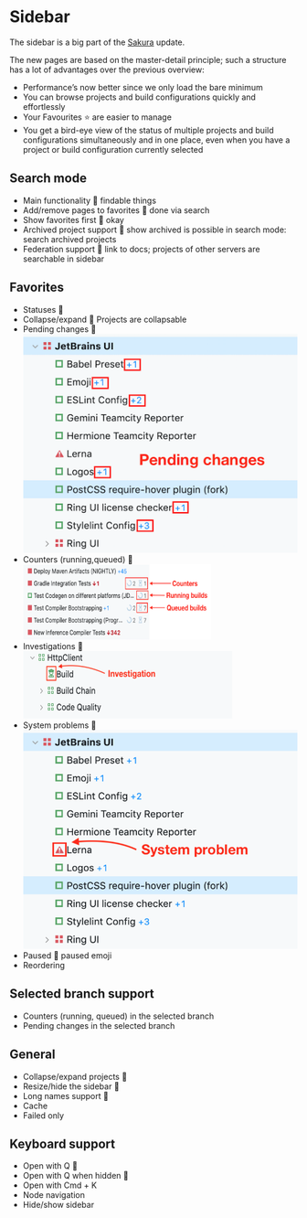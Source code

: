 # Sidebar
The sidebar is a big part of the [Sakura](https://github.com/JetBrains/teamcity-roadmap/blob/master/Sakura.md) update.

The new pages are based on the master-detail principle; such a structure has a lot of advantages over the previous overview:
* Performance’s now better since we only load the bare minimum
* You can browse projects and build configurations quickly and effortlessly
* Your Favourites ⭐ are easier to manage
* You get a bird-eye view of the status of multiple projects and build 
configurations simultaneously and in one place, even when you have a project or
build configuration currently selected


## Search mode 
  * Main functionality :checkered_flag:
        findable things
  * Add/remove pages to favorites :checkered_flag:
        done via search
  * Show favorites first :checkered_flag:
        okay
  * Archived project support :checkered_flag:
        show archived is possible in search mode:
            search archived projects
  * Federation support :checkered_flag: 
      link to docs; 
      projects of other servers are searchable in sidebar
     


## Favorites
 
  * Statuses :checkered_flag:
  * Collapse/expand :checkered_flag:
        Projects are collapsable
  * Pending changes :checkered_flag:
        ![Project overview](https://github.com/JetBrains/teamcity-roadmap/blob/master/Images/pending_changes.png)
  * Counters (running,queued) :checkered_flag:
       </br> <img height="132" width="329" src="https://github.com/JetBrains/teamcity-roadmap/blob/master/Images/counters.png">
  * Investigations :checkered_flag:
       </br> <img height="118" width="366" src="https://github.com/JetBrains/teamcity-roadmap/blob/master/Images/investigation.png">
  * System problems :checkered_flag:
        ![Project overview](https://github.com/JetBrains/teamcity-roadmap/blob/master/Images/system_problem.png)
  * Paused :checkered_flag:
        paused emoji
  * Reordering  

## Selected branch support
* Counters (running, queued) in the selected branch
* Pending changes in the selected branch 

## General
* Collapse/expand projects :checkered_flag:
* Resize/hide the sidebar :checkered_flag:
* Long names support :checkered_flag:
* Cache 
* Failed only     

## Keyboard support
  * Open with Q :checkered_flag:
  * Open with Q when hidden :checkered_flag:
  * Open with Cmd + K
  * Node navigation
  * Hide/show sidebar 
 
